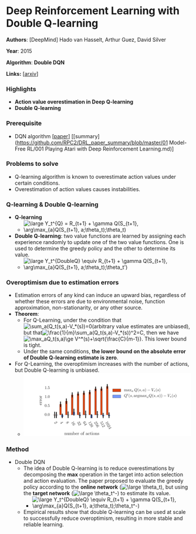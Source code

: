 # Deep Reinforcement Learning with Double Q-learning

**Authors**: [DeepMind] Hado van Hasselt, Arthur Guez, David Silver

**Year**: 2015

**Algorithm**: **Double DQN**

**Links:** [[arxiv](https://arxiv.org/abs/1509.06461)]

### Highlights

- **Action value overestimation in Deep Q-learning**
- **Double Q-learning**

### Prerequisite

- DQN algorithm [[paper](https://www.cs.toronto.edu/~vmnih/docs/dqn.pdf)] [[summary](https://github.com/RPC2/DRL_paper_summary/blob/master/01 Model-Free RL/001 Playing Atari with Deep Reinforcement Learning.md)]

### Problems to solve

- Q-learning algorithm is known to overestimate action values under certain conditions.
- Overestimation of action values causes instabilities.

### Q-learning & Double Q-learning

- **Q-learning**
  - <img src="https://latex.codecogs.com/svg.latex?\large&space;Y_t^{Q}&space;=&space;R_{t&plus;1}&space;&plus;&space;\gamma&space;Q(S_{t&plus;1},&space;\arg\max_{a}Q(S_{t&plus;1},&space;a;\theta_t);\theta_t)" title="\large Y_t^{Q} = R_{t+1} + \gamma Q(S_{t+1}, \arg\max_{a}Q(S_{t+1}, a;\theta_t);\theta_t)" />
- **Double Q-learning**: two value functions are learned by assigning each experience randomly to update one of the two value functions. One is used to determine the greedy policy and the other to determine its value.
  - <img src="https://latex.codecogs.com/svg.latex?\large&space;Y_t^{DoubleQ}&space;\equiv&space;R_{t&plus;1}&space;&plus;&space;\gamma&space;Q(S_{t&plus;1},&space;\arg\max_{a}Q(S_{t&plus;1},&space;a;\theta_t);\theta_t')" title="\large Y_t^{DoubleQ} \equiv R_{t+1} + \gamma Q(S_{t+1}, \arg\max_{a}Q(S_{t+1}, a;\theta_t);\theta_t')" />

### Overoptimism due to estimation errors

- Estimation errors of any kind can induce an upward bias, regardless of whether these errors are due to environmental noise, function approximation, non-stationarity, or any other source.
- **Theorem**: 
  - For Q-Learning, under the condition that <img src="https://latex.codecogs.com/svg.latex?\sum_a(Q_t(s,a)-V_*(s))=0" title="\sum_a(Q_t(s,a)-V_*(s))=0" />(arbitrary value estimates are unbiased), but that<img src="https://latex.codecogs.com/svg.latex?\frac{1}{m}\sum_a(Q_t(s,a)-V_*(s))^2=C" title="\frac{1}{m}\sum_a(Q_t(s,a)-V_*(s))^2=C" />, then we have<img src="https://latex.codecogs.com/svg.latex?\max_aQ_t(s,a)\ge&space;V^*(s)&plus;\sqrt{\frac{C}{m-1}}" title="\max_aQ_t(s,a)\ge V^*(s)+\sqrt{\frac{C}{m-1}}" />. This lower bound is tight. 
  - Under the same conditions, **the lower bound on the absolute error of Double Q-learning estimate is zero**.
- For Q-Learning, the overoptimism increases with the number of actions, but Double Q-learning is unbiased.
  - ![004_1](../imgs/004_1.png)

### Method

- Double DQN
  - The idea of Double Q-learning is to reduce overestimations by decomposing the **max** operation in the target into action selection and action evaluation. The paper proposed to evaluate the greedy policy according to the **online network** (<img src="https://latex.codecogs.com/svg.latex?\large&space;\theta_t" title="\large \theta_t" />), but using the **target network** (<img src="https://latex.codecogs.com/svg.latex?\large&space;\theta_t^-" title="\large \theta_t^-" />) to estimate its value.
    - <img src="https://latex.codecogs.com/svg.latex?\large&space;Y_t^{DoubleQ}&space;\equiv&space;R_{t&plus;1}&space;&plus;&space;\gamma&space;Q(S_{t&plus;1},&space;\arg\max_{a}Q(S_{t&plus;1},&space;a;\theta_t);\theta_t^-)" title="\large Y_t^{DoubleQ} \equiv R_{t+1} + \gamma Q(S_{t+1}, \arg\max_{a}Q(S_{t+1}, a;\theta_t);\theta_t^-)" />
  - Empirical results show that double Q-learning can be used at scale to successfully reduce overoptimism, resulting in more stable and reliable learning.
